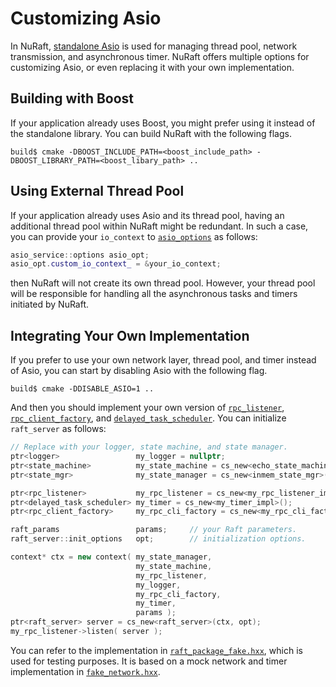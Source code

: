 Customizing Asio
================

In NuRaft, [standalone Asio](https://github.com/chriskohlhoff/asio) is used for managing thread pool, network transmission, and asynchronous timer. NuRaft offers multiple options for customizing Asio, or even replacing it with your own implementation.


Building with Boost
-------------------
If your application already uses Boost, you might prefer using it instead of the standalone library. You can build NuRaft with the following flags.
```
build$ cmake -DBOOST_INCLUDE_PATH=<boost_include_path> -DBOOST_LIBRARY_PATH=<boost_libary_path> ..
```


Using External Thread Pool
--------------------------
If your application already uses Asio and its thread pool, having an additional thread pool within NuRaft might be redundant. In such a case, you can provide your `io_context` to [`asio_options`](../include/libnuraft/asio_service_options.hxx) as follows:
```c++
asio_service::options asio_opt;
asio_opt.custom_io_context_ = &your_io_context;
```
then NuRaft will not create its own thread pool. However, your thread pool will be responsible for handling all the asynchronous tasks and timers initiated by NuRaft.


Integrating Your Own Implementation
-----------------------------------
If you prefer to use your own network layer, thread pool, and timer instead of Asio, you can start by disabling Asio with the following flag.
```
build$ cmake -DDISABLE_ASIO=1 ..
```

And then you should implement your own version of [`rpc_listener`](../include/libnuraft/rpc_listener.hxx), [`rpc_client_factory`](../include/libnuraft/rpc_cli_factory.hxx), and [`delayed_task_scheduler`](../include/libnuraft/delayed_task_scheduler.hxx). You can initialize `raft_server` as follows:
```c++
// Replace with your logger, state machine, and state manager.
ptr<logger>                 my_logger = nullptr;
ptr<state_machine>          my_state_machine = cs_new<echo_state_machine>();
ptr<state_mgr>              my_state_manager = cs_new<inmem_state_mgr>(1, "ip:port");

ptr<rpc_listener>           my_rpc_listener = cs_new<my_rpc_listener_impl>();
ptr<delayed_task_scheduler> my_timer = cs_new<my_timer_impl>();
ptr<rpc_client_factory>     my_rpc_cli_factory = cs_new<my_rpc_cli_factory_impl>();

raft_params                 params;     // your Raft parameters.
raft_server::init_options   opt;        // initialization options.

context* ctx = new context( my_state_manager,
                            my_state_machine,
                            my_rpc_listener,
                            my_logger,
                            my_rpc_cli_factory,
                            my_timer,
                            params );
ptr<raft_server> server = cs_new<raft_server>(ctx, opt);
my_rpc_listener->listen( server );
```

You can refer to the implementation in [`raft_package_fake.hxx`](../tests/unit/raft_package_fake.hxx), which is used for testing purposes. It is based on a mock network and timer implementation in [`fake_network.hxx`](../tests/unit/fake_network.hxx).

